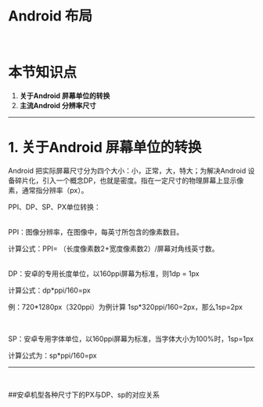 # Android 布局
<br />

# 本节知识点
1. **关于Android 屏幕单位的转换**
2. **主流Android 分辨率尺寸**


---


# 1. 关于Android 屏幕单位的转换


Android 把实际屏幕尺寸分为四个大小：小，正常，大，特大；为解决Android 设备碎片化，引入一个概念DP，也就是密度。指在一定尺寸的物理屏幕上显示像素，通常指分辨率（px）。

PPI、DP、SP、PX单位转换：



<br />
PPI：图像分辨率，在图像中，每英寸所包含的像素数目。
<p>计算公式：PPI= （长度像素数2+宽度像素数2）/屏幕对角线英寸数。</p>



<br />
DP：安卓的专用长度单位，以160ppi屏幕为标准，则1dp = 1px
<p>计算公式：dp*ppi/160=px</p>
<p>例：720*1280px（320ppi）为例计算 1sp*320ppi/160=2px，那么1sp=2px</p>




<br />
<p>SP：安卓专用字体单位，以160ppi屏幕为标准，当字体大小为100%时，1sp=1px</p>
<p>计算公式为：sp*ppi/160=px</p>

---

<br />

##安卓机型各种尺寸下的PX与DP、sp的对应关系





